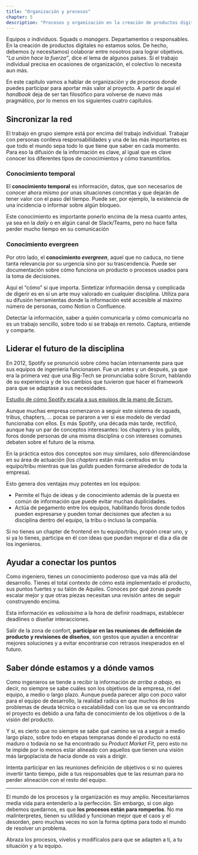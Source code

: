 ```yaml
---
title: "Organización y procesos"
chapter: 5
description: "Procesos y organización en la creación de productos digitales"
---
```


Equipos o individuos. Squads o *managers*. Departamentos o responsables. En la creación de productos digitales no estamos solos. De hecho, debemos (y necesitamos) colaborar entre nosotros para lograr objetivos. “*La unión hace la fuerza”*, dice el lema de algunos países. Si el trabajo individual precisa en ocasiones de organización, el colectivo lo necesita aun más.

En este capítulo vamos a hablar de organización y de procesos donde puedes participar para aportar más valor al proyecto. A partir de aquí el *handbook* deja de ser tan filosófico para volverse de nuevo más pragmático, por lo menos en los siguientes cuatro capítulos.

## Sincronizar la red

El trabajo en grupo siempre está por encima del trabajo individual. Trabajar con personas conlleva responsabilidades y una de las más importantes es que todo el mundo sepa todo lo que tiene que saber en cada momento. Para eso la difusión de la información es clave, al igual que es clave conocer los diferentes tipos de conocimientos y cómo transmitirlos.

### Conocimiento temporal

El **conocimiento temporal** es información, datos, que son necesarios de conocer ahora mismo por unas situaciones concretas y que dejarán de tener valor con el paso del tiempo. Puede ser, por ejemplo, la existencia de una incidencia o informar sobre algún bloqueo.

Este conocimiento es importante ponerlo encima de la mesa cuanto antes, ya sea en la *daily* o en algún canal de Slack/Teams, pero no hace falta perder mucho tiempo en su comunicación

### Conocimiento evergreen

Por otro lado, el **conocimiento *evergreen***, aquel que no caduca, no tiene tanta relevancia por su urgencia sino por su trascendencia. Puede ser documentación sobre cómo funciona un producto o procesos usados para la toma de decisiones.

Aquí el “cómo” sí que importa. Sintetizar información densa y complicada de digerir es en sí un arte muy valorado en cualquier disciplina. Utiliza para su difusión herramientas donde la información esté accesible al máximo número de personas, como Notion o Confluence.

Detectar la información, saber a quién comunicarla y cómo comunicarla no es un trabajo sencillo, sobre todo si se trabaja en remoto. Captura, entiende y comparte.

## Liderar el futuro de la disciplina

En 2012, Spotify se pronunció sobre cómo hacían internamente para que sus equipos de ingeniería funcionasen. Fue un antes y un después, ya que era la primera vez que una Big-Tech se pronunciaba sobre Scrum, hablando de su experiencia y de los cambios que tuvieron que hacer el framework para que se adaptase a sus necesidades.

[Estudio de cómo Spotify escala a sus equipos de la mano de Scrum.](https://blog.crisp.se/wp-content/uploads/2012/11/SpotifyScaling.pdf)

Aunque muchas empresa comenzaron a seguir este sistema de squads, tribus, chapters, … pocas se pararon a ver si ese modelo de verdad funcionaba con ellos. Es más Spotify, una década más tarde, rectificó, aunque hay un par de conceptos interesantes: los chapters y los guilds, foros donde personas de una misma disciplina o con intereses comunes debaten sobre el futuro de la misma.

En la práctica estos dos conceptos son muy similares, solo diferenciándose en su área de actuación (los *chapters* están más centrados en tu equipo/tribu mientras que las *guilds* pueden formarse alrededor de toda la empresa).

Esto genera dos ventajas muy potentes en los equipos:

- Permite el flujo de ideas y de conocimiento además de la puesta en común de información que puede evitar muchas duplicidades.
- Actúa de pegamento entre los equipos, habilitando foros donde todos pueden expresarse y pueden tomar decisiones que afecten a su disciplina dentro del equipo, la tribu o incluso la compañía.

Si no tienes un chapter de frontend en tu equipo/tribu, propón crear uno, y si ya lo tienes, participa en él con ideas que puedan mejorar el día a día de los ingenieros.

## Ayudar a conectar los puntos

Como ingeniero, tienes un conocimiento poderoso que va más allá del desarrollo. Tienes el total contexto de cómo está implementado el producto, sus puntos fuertes y su talón de Aquiles. Conoces por qué zonas puede escalar mejor y que otras piezas necesitan una revisión antes de seguir construyendo encima.

Esta información es *valiosísima* a la hora de definir roadmaps, establecer deadlines o diseñar interacciones.

Salir de la zona de confort, **participar en las reuniones de definición de producto y revisiones de diseños**, son gestos que ayudan a encontrar mejores soluciones y a evitar encontrarse con retrasos inesperados en el futuro.

## Saber dónde estamos y a dónde vamos

Como ingenieros se tiende a recibir la información *de arriba a abajo*, es decir, no siempre se sabe  cuáles son los objetivos de la empresa, ni del equipo, a medio o largo plazo. Aunque pueda parecer algo con poco valor para el equipo de desarrollo, la realidad radica en que muchos de los problemas de deuda técnica o escalabilidad con los que se va encontrando el proyecto es debido a una falta de conocimiento de los objetivos o de la visión del producto.

Y si, es cierto que no siempre se sabe qué camino se va a seguir a medio largo plazo, sobre todo en etapas tempranas donde el producto no está maduro o todavía no se ha encontrado su *Product Market Fit*, pero esto no te impide por lo menos estar alineado con aquellos que tienen una visión más largoplacista de hacia donde os vais a dirigir.

Intenta participar en las reuniones definición de objetivos o si no quieres invertir tanto tiempo, pide a tus responsables que te las resuman para no perder alineación con el resto del equipo.

---

El mundo de los procesos y la organización es muy amplio. Necesitaríamos media vida para entenderlo a la perfección. Sin embargo, si con algo debemos quedarnos, es que **los procesos están para romperlos**. No me malinterpretes, tienen su utilidad y funcionan mejor que el caos y el desorden, pero muchas veces no son la forma óptima para todo el mundo de resolver un problema.

Abraza los procesos, vívelos y modifícalos para que se adapten a ti, a tu situación y a tu equipo.
